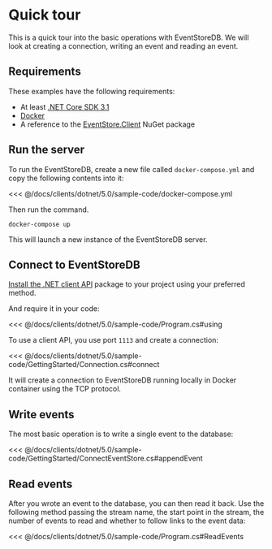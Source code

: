 # Quick tour

This is a quick tour into the basic operations with EventStoreDB. We will look at creating a connection, writing an event and reading an event.

## Requirements

These examples have the following requirements:
- At least [.NET Core SDK 3.1](https://dotnet.microsoft.com/download)
- [Docker](https://www.docker.com/get-started)
- A reference to the [EventStore.Client](https://www.nuget.org/packages/EventStore.Client/) NuGet package

## Run the server

To run the EventStoreDB, create a new file called `docker-compose.yml` and copy the following contents into it:

<<< @/docs/clients/dotnet/5.0/sample-code/docker-compose.yml

Then run the command.

```
docker-compose up
```

This will launch a new instance of the EventStoreDB server.

## Connect to EventStoreDB

[Install the .NET client API](https://www.nuget.org/packages/EventStore.Client) package to your project using your preferred method.

And require it in your code:

<<< @/docs/clients/dotnet/5.0/sample-code/Program.cs#using

To use a client API, you use port `1113` and create a connection:

<<< @/docs/clients/dotnet/5.0/sample-code/GettingStarted/Connection.cs#connect

It will create a connection to EventStoreDB running locally in Docker container using the TCP protocol.

## Write events

The most basic operation is to write a single event to the database:

<<< @/docs/clients/dotnet/5.0/sample-code/GettingStarted/ConnectEventStore.cs#appendEvent

## Read events

After you wrote an event to the database, you can then read it back. Use the following method passing the stream name, the start point in the stream, the number of events to read and whether to follow links to the event data:

<<< @/docs/clients/dotnet/5.0/sample-code/Program.cs#ReadEvents

